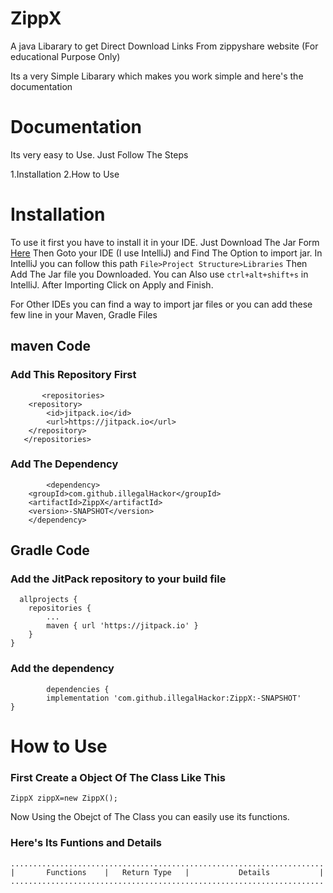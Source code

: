 # ZippX
A java Libarary to get Direct Download Links From zippyshare website (For educational Purpose Only)

Its a very Simple Libarary which makes you work simple and here's the documentation

# Documentation
Its very easy to Use. Just Follow The Steps

1.Installation
2.How to Use

<h1>Installation</h1>
 To use it first you have to install it in your IDE. Just Download The Jar Form <a href="">Here</a>
 Then Goto your IDE (I use IntelliJ) and Find The Option to import jar. In IntelliJ you can follow this path <code>File>Project Structure>Libraries</code> Then Add The Jar file you Downloaded. You can Also use <code>ctrl+alt+shift+s</code> in IntelliJ. After Importing Click on Apply and Finish.

For Other IDEs you can find a way to import jar files or you can add these few line in your Maven, Gradle Files

<h2>maven Code</h2>

### Add This Repository First
      	   <repositories>
		<repository>
		    <id>jitpack.io</id>
		    <url>https://jitpack.io</url>
		</repository>
	   </repositories>
	
### Add The Dependency
            <dependency>
	    <groupId>com.github.illegalHackor</groupId>
	    <artifactId>ZippX</artifactId>
	    <version>-SNAPSHOT</version>
	    </dependency>

<h2>Gradle Code</h2>

### Add the JitPack repository to your build file 
           
	  allprojects {
		repositories {
			...
			maven { url 'https://jitpack.io' }
		}
	}
	
### Add the dependency
            dependencies {
	        implementation 'com.github.illegalHackor:ZippX:-SNAPSHOT'
	}
	
	
<h1>How to Use</h1>

### First Create a Object Of The Class Like This
    ZippX zippX=new ZippX();
 
Now Using the Obejct of The Class you can easily use its functions.

### Here's Its Funtions and Details
    ......................................................................
    |       Functions    |   Return Type   |           Details           |
    ......................................................................
